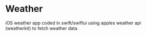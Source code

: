 # Weather

iOS weather app coded in swift/swiftui using apples weather api (weatherkit) to fetch weather data